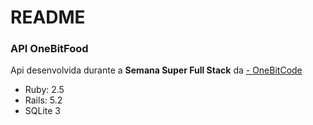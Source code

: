 # README

### API OneBitFood
Api desenvolvida durante a **Semana Super Full Stack** da [- OneBitCode](https://onebitcode.com/)

+ Ruby: 2.5
+ Rails: 5.2
+ SQLite 3